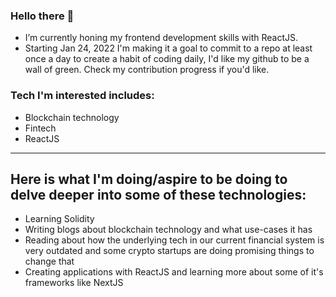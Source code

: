 ### Hello there 👋

- I’m currently honing my frontend development skills with ReactJS.
- Starting Jan 24, 2022 I'm making it a goal to commit to a repo at least once a day to create a habit of coding daily, I'd like my github to be a wall of green. Check my contribution progress if you'd like.

### Tech I'm interested includes: 
- Blockchain technology
- Fintech
- ReactJS

----------------------------------------------------------------------
## Here is what I'm doing/aspire to be doing to delve deeper into some of these technologies:

- Learning Solidity
- Writing blogs about blockchain technology and what use-cases it has
- Reading about how the underlying tech in our current financial system is very outdated and some crypto startups are doing promising things to change that
- Creating applications with ReactJS and learning more about some of it's frameworks like NextJS









